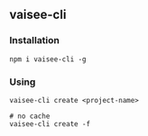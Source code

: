 ## vaisee-cli

### Installation
```
npm i vaisee-cli -g
```

### Using
```
vaisee-cli create <project-name>

# no cache
vaisee-cli create -f
```